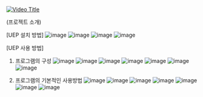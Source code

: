 [![Video Title](https://img.youtube.com/vi/0foVxNh1xCw/0.jpg)](https://www.youtube.com/watch?v=0foVxNh1xCw)


(프로젝트 소개)


[UEP 설치 방법]
![image](https://github.com/bogwangSaMa/open9_UserExperiencePreset/assets/130433810/59cade1d-1354-4a60-8751-3d7bd7088289)
![image](https://github.com/bogwangSaMa/open9_UserExperiencePreset/assets/130433810/d37b21d4-91f6-4c98-bec1-e45e65670b08)
![image](https://github.com/bogwangSaMa/open9_UserExperiencePreset/assets/130433810/85e70105-00fa-4a9a-9166-f6e9729917ef)
![image](https://github.com/bogwangSaMa/open9_UserExperiencePreset/assets/130433810/ef048770-ff89-4e33-966c-6f846d33d8b1)

[UEP 사용 방법]
1. 프로그램의 구성
![image](https://github.com/bogwangSaMa/open9_UserExperiencePreset/assets/130433810/a0ae7464-8dee-40d5-a2b2-5ee31f33c90f)
![image](https://github.com/bogwangSaMa/open9_UserExperiencePreset/assets/130433810/e9d63ef5-cc9a-4db9-a9ae-ac29a6ae1164)
![image](https://github.com/bogwangSaMa/open9_UserExperiencePreset/assets/130433810/30e2dbc8-b9eb-456b-8126-70cdbb0d922c)
![image](https://github.com/bogwangSaMa/open9_UserExperiencePreset/assets/130433810/67a0672a-e0a6-4b7d-a91b-eda5506e5d02)
![image](https://github.com/bogwangSaMa/open9_UserExperiencePreset/assets/130433810/a12a3a35-c69f-46f4-aa55-4ee43a548895)
![image](https://github.com/bogwangSaMa/open9_UserExperiencePreset/assets/130433810/0b178217-06b5-4bce-838e-96ea1f75f0ba)
![image](https://github.com/bogwangSaMa/open9_UserExperiencePreset/assets/130433810/f8502643-66bd-4d8c-9a41-d8283e954de4)

2. 프로그램의 기본적인 사용방법
![image](https://github.com/bogwangSaMa/open9_UserExperiencePreset/assets/130433810/e0961520-fac3-47fc-a392-6d2fc8745b46)
![image](https://github.com/bogwangSaMa/open9_UserExperiencePreset/assets/130433810/a13b32d4-cc84-43ee-8c13-1f711791dbb7)
![image](https://github.com/bogwangSaMa/open9_UserExperiencePreset/assets/130433810/8701e0f6-4a16-4b5f-8ace-caa010c7463f)
![image](https://github.com/bogwangSaMa/open9_UserExperiencePreset/assets/130433810/1425b3fb-f10f-433e-ba65-4ae3f41021db)
![image](https://github.com/bogwangSaMa/open9_UserExperiencePreset/assets/130433810/39d919f7-ba7b-4839-bb4b-19a4e8dc1e29)
![image](https://github.com/bogwangSaMa/open9_UserExperiencePreset/assets/130433810/84ce168c-db53-4520-a8b3-b05c505404f3)
![image](https://github.com/bogwangSaMa/open9_UserExperiencePreset/assets/130433810/c5105112-a6f8-4827-ae60-fd2b9a6ff9d6)


